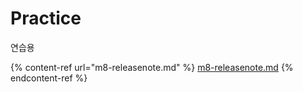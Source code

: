 # Practice

연습용



{% content-ref url="m8-releasenote.md" %}
[m8-releasenote.md](m8-releasenote.md)
{% endcontent-ref %}

